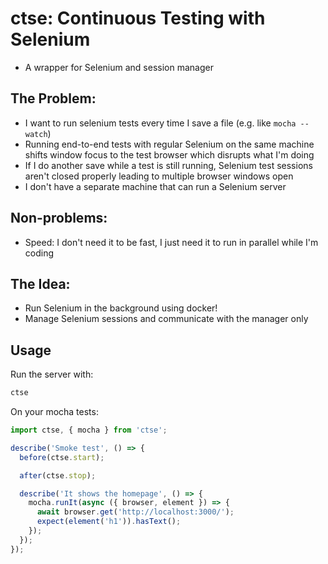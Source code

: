 # ctse: Continuous Testing with Selenium

- A wrapper for Selenium and session manager

## The Problem:

- I want to run selenium tests every time I save a file (e.g. like `mocha --watch`)
- Running end-to-end tests with regular Selenium on the same machine shifts window focus to the test browser which disrupts what I'm doing
- If I do another save while a test is still running, Selenium test sessions aren't closed properly leading to multiple browser windows open
- I don't have a separate machine that can run a Selenium server


## Non-problems:

- Speed: I don't need it to be fast, I just need it to run in parallel while I'm coding

## The Idea:

- Run Selenium in the background using docker!
- Manage Selenium sessions and communicate with the manager only


## Usage

Run the server with:

```sh
ctse
```

On your mocha tests:

```javascript
import ctse, { mocha } from 'ctse';

describe('Smoke test', () => {
  before(ctse.start);

  after(ctse.stop);

  describe('It shows the homepage', () => {
    mocha.runIt(async ({ browser, element }) => {
      await browser.get('http://localhost:3000/');
      expect(element('h1')).hasText();
    });
  });
});
```
